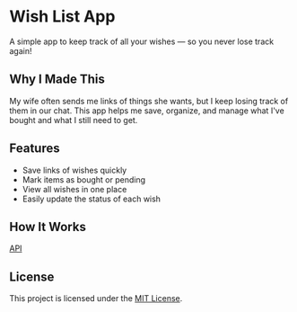 # Wish List App

A simple app to keep track of all your wishes — so you never lose track again!

## Why I Made This
My wife often sends me links of things she wants, but I keep losing track of them in our chat. This app helps me save, organize, and manage what I've bought and what I still need to get.

## Features
- Save links of wishes quickly
- Mark items as bought or pending
- View all wishes in one place
- Easily update the status of each wish

## How It Works

[API](https://github.com/rafaLino/couple-wishes-api)


## License

This project is licensed under the [MIT License](LICENSE).